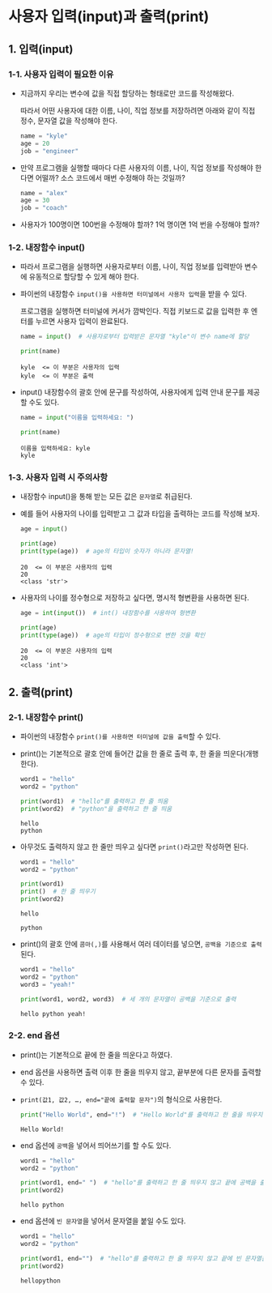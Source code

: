 # 사용자 입력(input)과 출력(print)

## 1. 입력(input)

### 1-1. 사용자 입력이 필요한 이유

- 지금까지 우리는 변수에 값을 직접 할당하는 형태로만 코드를 작성해왔다.
    
    따라서 어떤 사용자에 대한 이름, 나이, 직업 정보를 저장하려면 아래와 같이 직접 정수, 문자열 값을 작성해야 한다.
    
    ```python
    name = "kyle"
    age = 20
    job = "engineer"
    ```
    
- 만약 프로그램을 실행할 때마다 다른 사용자의 이름, 나이, 직업 정보를 작성해야 한다면 어떨까? 소스 코드에서 매번 수정해야 하는 것일까?
    
    ```python
    name = "alex"
    age = 30
    job = "coach"
    ```
    
- 사용자가 100명이면 100번을 수정해야 할까? 1억 명이면 1억 번을 수정해야 할까?

### 1-2. 내장함수 input()

- 따라서 프로그램을 실행하면 사용자로부터 이름, 나이, 직업 정보를 입력받아 변수에 유동적으로 할당할 수 있게 해야 한다.
- 파이썬의 내장함수 `input()을 사용하면 터미널에서 사용자 입력`을 받을 수 있다.
    
    프로그램을 실행하면 터미널에 커서가 깜박인다. 직접 키보드로 값을 입력한 후 엔터를 누르면 사용자 입력이 완료된다.
    
    ```python
    name = input()  # 사용자로부터 입력받은 문자열 "kyle"이 변수 name에 할당
    
    print(name)
    ```
    
    ```
    kyle  <= 이 부분은 사용자의 입력
    kyle  <= 이 부분은 출력
    ```
    
- input() 내장함수의 괄호 안에 문구를 작성하여, 사용자에게 입력 안내 문구를 제공할 수도 있다.
    
    ```python
    name = input("이름을 입력하세요: ")
    
    print(name)
    ```
    
    ```
    이름을 입력하세요: kyle
    kyle
    ```
    

### 1-3. 사용자 입력 시 주의사항

- 내장함수 input()을 통해 받는 모든 값은 `문자열`로 취급된다.
- 예를 들어 사용자의 나이를 입력받고 그 값과 타입을 출력하는 코드를 작성해 보자.
    
    ```python
    age = input()
    
    print(age)
    print(type(age))  # age의 타입이 숫자가 아니라 문자열!
    ```
    
    ```
    20  <= 이 부분은 사용자의 입력
    20
    <class 'str'>
    ```
    
- 사용자의 나이를 정수형으로 저장하고 싶다면, 명시적 형변환을 사용하면 된다.
    
    ```python
    age = int(input())  # int() 내장함수를 사용하여 형변환
    
    print(age)
    print(type(age))  # age의 타입이 정수형으로 변한 것을 확인
    ```
    
    ```
    20  <= 이 부분은 사용자의 입력
    20
    <class 'int'>
    ```
    

## 2. 출력(print)

### 2-1. 내장함수 print()

- 파이썬의 내장함수 `print()를 사용하면 터미널에 값을 출력`할 수 있다.
- print()는 기본적으로 괄호 안에 들어간 값을 한 줄로 출력 후, 한 줄을 띄운다(개행 한다).
    
    ```python
    word1 = "hello"
    word2 = "python"
    
    print(word1)  # "hello"를 출력하고 한 줄 띄움
    print(word2)  # "python"을 출력하고 한 줄 띄움
    ```
    
    ```
    hello
    python
    ```
    
- 아무것도 출력하지 않고 한 줄만 띄우고 싶다면 `print()`라고만 작성하면 된다.
    
    ```python
    word1 = "hello"
    word2 = "python"
    
    print(word1)
    print()  # 한 줄 띄우기
    print(word2)
    ```
    
    ```
    hello
    
    python
    ```
    
- print()의 괄호 안에 `콤마(,)`를 사용해서 여러 데이터를 넣으면, `공백을 기준으로 출력`된다.
    
    ```python
    word1 = "hello"
    word2 = "python"
    word3 = "yeah!"
    
    print(word1, word2, word3)  # 세 개의 문자열이 공백을 기준으로 출력
    ```
    
    ```
    hello python yeah!
    ```
    

### 2-2. end 옵션

- print()는 기본적으로 끝에 한 줄을 띄운다고 하였다.
- end 옵션을 사용하면 출력 이후 한 줄을 띄우지 않고, 끝부분에 다른 문자를 출력할 수 있다.
- `print(값1, 값2, …, end="끝에 출력할 문자")`의 형식으로 사용한다.
    
    ```python
    print("Hello World", end="!")  # "Hello World"를 출력하고 한 줄을 띄우지 않고 끝에 느낌표(!)를 추가
    ```
    
    ```
    Hello World!
    ```
    
- end 옵션에 `공백`을 넣어서 띄어쓰기를 할 수도 있다.
    
    ```python
    word1 = "hello"
    word2 = "python"
    
    print(word1, end=" ")  # "hello"를 출력하고 한 줄 띄우지 않고 끝에 공백을 출력
    print(word2)
    ```
    
    ```
    hello python
    ```
    
- end 옵션에 `빈 문자열`을 넣어서 문자열을 붙일 수도 있다.
    
    ```python
    word1 = "hello"
    word2 = "python"
    
    print(word1, end="")  # "hello"를 출력하고 한 줄 띄우지 않고 끝에 빈 문자열을 출력
    print(word2)
    ```
    
    ```
    hellopython
    ```